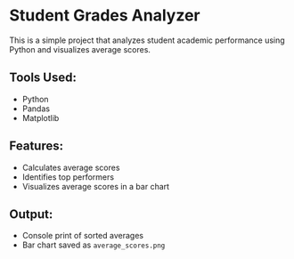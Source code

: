 # Student Grades Analyzer

This is a simple project that analyzes student academic performance using Python and visualizes average scores.

## Tools Used:
- Python
- Pandas
- Matplotlib

## Features:
- Calculates average scores
- Identifies top performers
- Visualizes average scores in a bar chart

## Output:
- Console print of sorted averages
- Bar chart saved as `average_scores.png`

